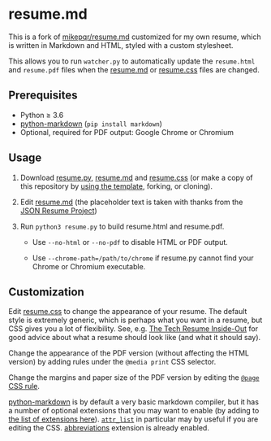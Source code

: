 # resume.md

This is a fork of [mikepqr/resume.md](https://github.com/mikepqr/resume.md) customized for my own resume, which is written in Markdown and HTML, styled with a custom stylesheet.

This allows you to run `watcher.py` to automatically update the `resume.html` and `resume.pdf` files when the [resume.md](resume.md) or [resume.css](resume.css) files are changed.

## Prerequisites

- Python ≥ 3.6
- [python-markdown](https://python-markdown.github.io/) (`pip install
markdown`)
- Optional, required for PDF output: Google Chrome or Chromium

## Usage

1.  Download [resume.py](resume.py), [resume.md](resume.md) and
    [resume.css](resume.css) (or make a copy of this repository by [using the
    template](https://github.com/mikepqr/resume.md/generate), forking, or
    cloning).

2.  Edit [resume.md](resume.md) (the placeholder text is taken with thanks from
    the [JSON Resume Project](https://jsonresume.org/themes/))

3.  Run `python3 resume.py` to build resume.html and resume.pdf.

    - Use `--no-html` or `--no-pdf` to disable HTML or PDF output.

    - Use `--chrome-path=/path/to/chrome` if resume.py cannot find your Chrome
      or Chromium executable.

## Customization

Edit [resume.css](resume.css) to change the appearance of your resume. The
default style is extremely generic, which is perhaps what you want in a resume,
but CSS gives you a lot of flexibility. See, e.g. [The Tech Resume
Inside-Out](https://www.thetechinterview.com/) for good advice about what a
resume should look like (and what it should say).

Change the appearance of the PDF version (without affecting the HTML version) by
adding rules under the `@media print` CSS selector.

Change the margins and paper size of the PDF version by editing the [`@page` CSS
rule](https://developer.mozilla.org/en-US/docs/Web/CSS/%40page/size).

[python-markdown](https://python-markdown.github.io/) is by default a very basic
markdown compiler, but it has a number of optional extensions that you may want
to enable (by adding to [the list of extensions
here](https://github.com/mikepqr/resume.md/blob/f1b0699a9b66833cb67bb59111f45a09ed3c0f7e/resume.py#L112)).
<code><a
href="https://python-markdown.github.io/extensions/attr_list/">attr_list</a></code>
in particular may by useful if you are editing the CSS.
[abbreviations](https://python-markdown.github.io/extensions/abbreviations/)
extension is already enabled.
